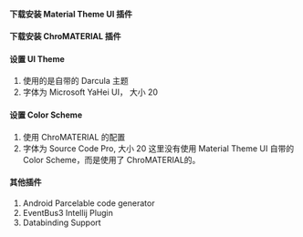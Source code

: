 #### 下载安装 Material Theme UI 插件

#### 下载安装 ChroMATERIAL 插件

#### 设置 UI Theme
1. 使用的是自带的 Darcula 主题
2. 字体为 Microsoft YaHei UI， 大小 20

#### 设置 Color Scheme
1. 使用 ChroMATERIAL 的配置
2. 字体为 Source Code Pro, 大小 20
这里没有使用 Material Theme UI 自带的 Color Scheme，而是使用了 ChroMATERIAL的。

#### 其他插件
1. Android Parcelable code generator
2. EventBus3 Intellij Plugin
3. Databinding Support